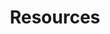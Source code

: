 ---
locale: en
title: Resources
primaryText: A short explanation of the resources page can go here, explaining the goals blah blah blah
primaryImage: /images/rory.jpg
---